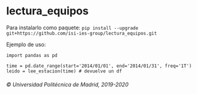 # lectura_equipos

Para instalarlo como paquete:
`pip install --upgrade git+https://github.com/isi-ies-group/lectura_equipos.git`

Ejemplo de uso:
```
import pandas as pd

time = pd.date_range(start='2014/01/01', end='2014/01/31', freq='1T')
leido = lee_estacion(time) # devuelve un df
```
###### © Universidad Politécnica de Madrid, 2019-2020
